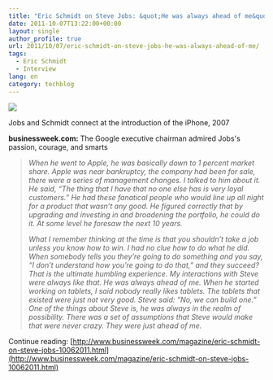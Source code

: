 ```yaml
---
title: "Eric Schmidt on Steve Jobs: &quot;He was always ahead of me&quot;"
date: 2011-10-07T13:22:00+00:00
layout: single
author_profile: true
url: 2011/10/07/eric-schmidt-on-steve-jobs-he-was-always-ahead-of-me/
tags:
  - Eric Schmidt
  - Interview
lang: en
category: techblog
---
```

[![](http://1.bp.blogspot.com/-Hqhs2QfH2KM/To70s7f9fFI/AAAAAAAAEC4/ouWdiOq7WYk/s400/schmidt42__01__600.jpg)](http://1.bp.blogspot.com/-Hqhs2QfH2KM/To70s7f9fFI/AAAAAAAAEC4/ouWdiOq7WYk/s1600/schmidt42__01__600.jpg)

Jobs and Schmidt connect at the introduction of the iPhone, 2007

**businessweek.com:** The Google executive chairman admired Jobs's passion, courage, and smarts

> _When he went to Apple, he was basically down to 1 percent market share. Apple was near bankruptcy, the company had been for sale, there were a series of management changes. I talked to him about it. He said, “The thing that I have that no one else has is very loyal customers.” He had these fanatical people who would line up all night for a product that wasn’t any good. He figured correctly that by upgrading and investing in and broadening the portfolio, he could do it. At some level he foresaw the next 10 years._
> 
> _What I remember thinking at the time is that you shouldn’t take a job unless you know how to win. I had no clue how to do what he did. When somebody tells you they’re going to do something and you say, “I don’t understand how you’re going to do that,” and they succeed? That is the ultimate humbling experience. My interactions with Steve were always like that. He was always ahead of me. When he started working on tablets, I said nobody really likes tablets. The tablets that existed were just not very good. Steve said: “No, we can build one.” One of the things about Steve is, he was always in the realm of possibility. There was a set of assumptions that Steve would make that were never crazy. They were just ahead of me._

Continue reading: [http://www.businessweek.com/magazine/eric-schmidt-on-steve-jobs-10062011.html](http://www.businessweek.com/magazine/eric-schmidt-on-steve-jobs-10062011.html)